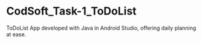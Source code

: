 # CodSoft_Task-1_ToDoList
ToDoList App developed with Java in Android Studio, offering daily planning at ease.
